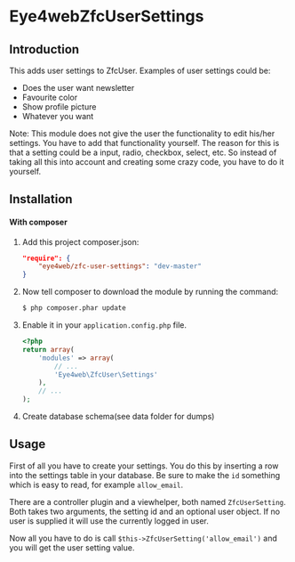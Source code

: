 Eye4webZfcUserSettings
=======

Introduction
------------
This adds user settings to ZfcUser.
Examples of user settings could be:
* Does the user want newsletter
* Favourite color
* Show profile picture
* Whatever you want

Note: This module does not give the user the functionality to edit his/her settings. You have to add that functionality yourself.
The reason for this is that a setting could be a input, radio, checkbox, select, etc. So instead of taking all this into account and creating some crazy code, you have to do it yourself.

Installation
------------
#### With composer

1. Add this project composer.json:

    ```json
    "require": {
        "eye4web/zfc-user-settings": "dev-master"
    }
    ```

2. Now tell composer to download the module by running the command:

    ```bash
    $ php composer.phar update
    ```

3. Enable it in your `application.config.php` file.

    ```php
    <?php
    return array(
        'modules' => array(
            // ...
            'Eye4web\ZfcUser\Settings'
        ),
        // ...
    );
    ```

4. Create database schema(see data folder for dumps)


Usage
------------
First of all you have to create your settings. You do this by inserting a row into the settings table in your database.
Be sure to make the `id` something which is easy to read, for example `allow_email`.

There are a controller plugin and a viewhelper, both named `ZfcUserSetting`. Both takes two arguments, the setting id and an optional user object.
If no user is supplied it will use the currently logged in user.

Now all you have to do is call `$this->ZfcUserSetting('allow_email')` and you will get the user setting value.
